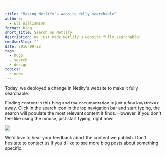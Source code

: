 ```yaml
---

title: "Making Netlify's website fully searchable"
authors:
  - Eli Williamson
format: blog
short_title: Search on Netlify
description: We just made Netlify's website fully searchable!
cmsUserSlug: ""
date: 2016-09-22
tags:
  - hugo
  - search
  - design
topics:
  - news
---
```


Today, we deployed a change in Netlify's website to make it fully searchable.

Finding content in this blog and the documentation is just a few keystrokes away. Click in the search icon in the top navigation bar and start typing, the search will populate the most relevant content it finds. However, if you don't feel like using the mouse, just start typing, right now!

![](/img/blog/search-website.gif)

We'd love to hear your feedback about the content we publish. Don't hesitate to [contact us](https://www.netlify.com/support) if you'd like to see more blog posts about something specific.
